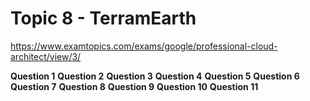 # Topic 8 - TerramEarth

https://www.examtopics.com/exams/google/professional-cloud-architect/view/3/

**Question 1**
**Question 2**
**Question 3**
**Question 4**
**Question 5**
**Question 6**
**Question 7**
**Question 8**
**Question 9**
**Question 10**
**Question 11**
